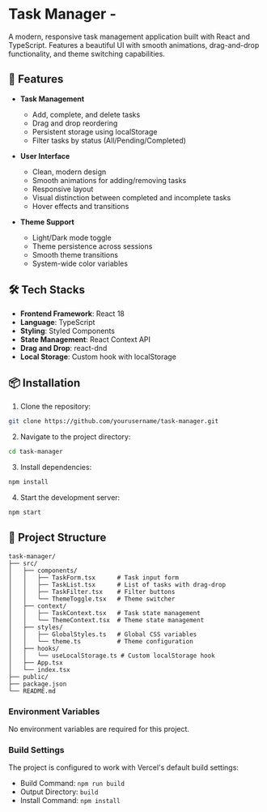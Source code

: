 # Task Manager - 

A modern, responsive task management application built with React and TypeScript. Features a beautiful UI with smooth animations, drag-and-drop functionality, and theme switching capabilities.

## 🚀 Features

- **Task Management**
  - Add, complete, and delete tasks
  - Drag and drop reordering
  - Persistent storage using localStorage
  - Filter tasks by status (All/Pending/Completed)

- **User Interface**
  - Clean, modern design
  - Smooth animations for adding/removing tasks
  - Responsive layout
  - Visual distinction between completed and incomplete tasks
  - Hover effects and transitions

- **Theme Support**
  - Light/Dark mode toggle
  - Theme persistence across sessions
  - Smooth theme transitions
  - System-wide color variables

## 🛠️ Tech Stacks

- **Frontend Framework**: React 18
- **Language**: TypeScript
- **Styling**: Styled Components
- **State Management**: React Context API
- **Drag and Drop**: react-dnd
- **Local Storage**: Custom hook with localStorage

## 📦 Installation

1. Clone the repository:
```bash
git clone https://github.com/yourusername/task-manager.git
```

2. Navigate to the project directory:
```bash
cd task-manager
```

3. Install dependencies:
```bash
npm install
```

4. Start the development server:
```bash
npm start
```

## 🔧 Project Structure

```
task-manager/
├── src/
│   ├── components/
│   │   ├── TaskForm.tsx      # Task input form
│   │   ├── TaskList.tsx      # List of tasks with drag-drop
│   │   ├── TaskFilter.tsx    # Filter buttons
│   │   └── ThemeToggle.tsx   # Theme switcher
│   ├── context/
│   │   ├── TaskContext.tsx   # Task state management
│   │   └── ThemeContext.tsx  # Theme state management
│   ├── styles/
│   │   ├── GlobalStyles.ts   # Global CSS variables
│   │   └── theme.ts          # Theme configuration
│   ├── hooks/
│   │   └── useLocalStorage.ts # Custom localStorage hook
│   ├── App.tsx
│   └── index.tsx
├── public/
├── package.json
└── README.md
```




### Environment Variables

No environment variables are required for this project.

### Build Settings

The project is configured to work with Vercel's default build settings:
- Build Command: `npm run build`
- Output Directory: `build`
- Install Command: `npm install`
